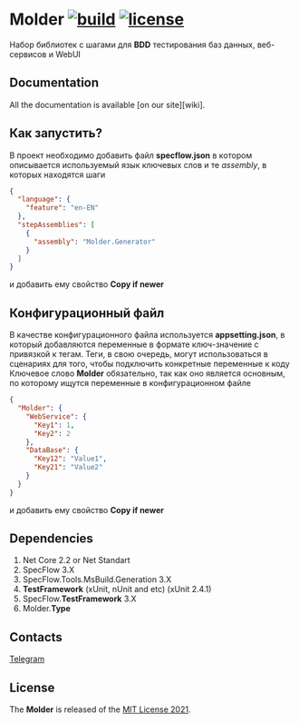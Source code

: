 [license]: https://github.com/alfa-laboratory/Molder/blob/master/LICENSE "MIT License 2021"

# Molder [![build](https://ci.appveyor.com/api/projects/status/j33s710ss3f0nf4u?svg=true)](https://ci.appveyor.com/project/egorsh0/Molder) [![license](https://img.shields.io/github/license/alfa-laboratory/Molder)](https://github.com/alfa-laboratory/Molder/blob/master/LICENSE)
Набор библиотек с шагами для **BDD** тестирования баз данных, веб-сервисов и WebUI

## Documentation

All the documentation is available [on our site][wiki].

## Как запустить?

В проект необходимо добавить файл **specflow.json** в котором описывается используемый язык ключевых слов и те *assembly*, в которых находятся шаги

``` json
{
  "language": {
    "feature": "en-EN"
  },
  "stepAssemblies": [
    {
      "assembly": "Molder.Generator"
    }
  ]
}
```
и добавить ему свойство **Copy if newer**

## Конфигурационный файл

В качестве конфигурационного файла используется **appsetting.json**, в который добавляются переменные в формате ключ-значение с привязкой к тегам. Теги, в свою очередь, могут использоваться в сценариях для того, чтобы подключить конкретные переменные к коду
Ключевое слово **Molder** обязательно, так как оно является основным, по которому ищутся переменные в конфигурационном файле

``` json
{
  "Molder": {
    "WebService": {
      "Key1": 1,
      "Key2": 2
    },
    "DataBase": {
      "Key12": "Value1",
      "Key21": "Value2"
    }
  }
}
```
и добавить ему свойство **Copy if newer**

## Dependencies 
1. Net Core 2.2 or Net Standart
1. SpecFlow 3.X
2. SpecFlow.Tools.MsBuild.Generation 3.X
3. **TestFramework** (xUnit, nUnit and etc) (xUnit 2.4.1)
4. SpecFlow.**TestFramework** 3.X
5. Molder.**Type**

## Contacts

[Telegram](https://t.me/AlfaBankAFTCore)

## License

The **Molder** is released of the [MIT License 2021][license].
